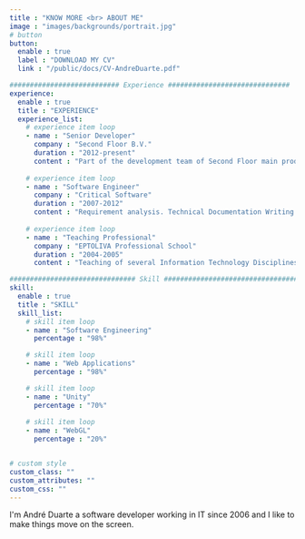 ```yaml
---
title : "KNOW MORE <br> ABOUT ME"
image : "images/backgrounds/portrait.jpg"
# button
button:
  enable : true
  label : "DOWNLOAD MY CV"
  link : "/public/docs/CV-AndreDuarte.pdf"

########################### Experience ##############################
experience:
  enable : true
  title : "EXPERIENCE"
  experience_list:
    # experience item loop
    - name : "Senior Developer"
      company : "Second Floor B.V."
      duration : "2012-present"
      content : "Part of the development team of Second Floor main product, using agile methodologies. Responsible for the development of a solution for Stress testing analysis."
      
    # experience item loop
    - name : "Software Engineer"
      company : "Critical Software"
      duration : "2007-2012"
      content : "Requirement analysis. Technical Documentation Writing. Implementation of several modules mostly in web applications. Maintenance and Warranty of several modules."
      
    # experience item loop
    - name : "Teaching Professional"
      company : "EPTOLIVA Professional School"
      duration : "2004-2005"
      content : "Teaching of several Information Technology Disciplines."

############################### Skill #################################
skill:
  enable : true
  title : "SKILL"
  skill_list:
    # skill item loop
    - name : "Software Engineering"
      percentage : "98%"

    # skill item loop
    - name : "Web Applications"
      percentage : "98%"

    # skill item loop
    - name : "Unity"
      percentage : "70%"
      
    # skill item loop
    - name : "WebGL"
      percentage : "20%"


# custom style
custom_class: "" 
custom_attributes: "" 
custom_css: ""
---
```


I'm André Duarte a software developer working in IT since 2006 and I like to make things move on the screen.